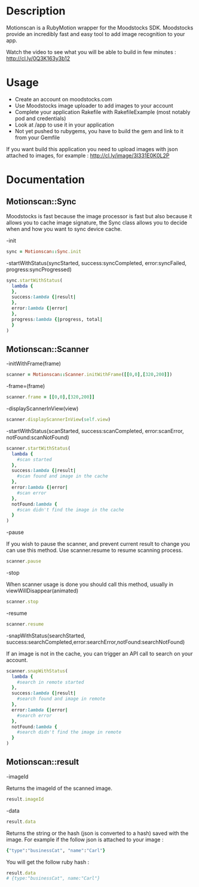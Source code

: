 # Description

Motionscan is a RubyMotion wrapper for the Moodstocks SDK. Moodstocks provide an incredibly fast and easy tool to add image recognition to your app.

Watch the video to see what you will be able to build in few minutes : http://cl.ly/0Q3K163y3b12


# Usage
- Create an account on moodstocks.com
- Use Moodstocks image uploader to add images to your account
- Complete your application Rakefile with RakefileExample (most notably pod and credentials)
- Look at /app to use it in your application
- Not yet pushed to rubygems, you have to build the gem and link to it from your Gemfile

If you want build this application you need to upload images with json attached to images, for example : 
http://cl.ly/image/3l331E0K0L2P

# Documentation
## Motionscan::Sync
    
Moodstocks is fast because the image processor is fast but also because it allows you to cache image signature, the Sync class allows you to decide when and how you want to sync device cache.

-init
```ruby
sync = Motionscan::Sync.init
```

-startWithStatus(syncStarted, success:syncCompleted, error:syncFailed, progress:syncProgressed)
```ruby
sync.startWithStatus(
  lambda {
  },
  success:lambda {|result|
  },
  error:lambda {|error|
  },
  progress:lambda {|progress, total|
  }
)
```

## Motionscan::Scanner


-initWithFrame(frame)
```ruby
scanner = Motionscan::Scanner.initWithFrame([[0,0],[320,200]])
```

-frame=(frame)
```ruby
scanner.frame = [[0,0],[320,200]]
```

-displayScannerInView(view)
```ruby
scanner.displayScannerInView(self.view)
```

-startWithStatus(scanStarted, success:scanCompleted, error:scanError, notFound:scanNotFound)
```ruby
scanner.startWithStatus(
  lambda {
  	#scan started
  },
  success:lambda {|result|
  	#scan found and image in the cache
  },
  error:lambda {|error|
  	#scan error
  },
  notFound:lambda {
  	#scan didn't find the image in the cache
  }
)
```


-pause

If you wish to pause the scanner, and prevent current result to change you can use this method. Use scanner.resume to resume scanning process.
```ruby
scanner.pause
```

-stop

When scanner usage is done you should call this method, usually in viewWillDisappear(animated)
```ruby
scanner.stop
```

-resume

```ruby
scanner.resume
```

-snapWithStatus(searchStarted, success:searchCompleted,error:searchError,notFound:searchNotFound)

If an image is not in the cache, you can trigger an API call to search on your account.

```ruby
scanner.snapWithStatus(
  lambda {
  	#search in remote started
  },
  success:lambda {|result|
  	#search found and image in remote
  },
  error:lambda {|error|
  	#search error
  },
  notFound:lambda {
  	#search didn't find the image in remote
  }
)
```

## Motionscan::result


-imageId

Returns the imageId of the scanned image.

```ruby
result.imageId
```

-data

```ruby
result.data
```

Returns the string or the hash (json is converted to a hash) saved with the image. For example if the follow json is attached to your image :
```ruby
{"type":"businessCat", "name":"Carl"}
```

You will get the follow ruby hash :
```ruby
result.data
# {type:"businessCat", name:"Carl"}
```
